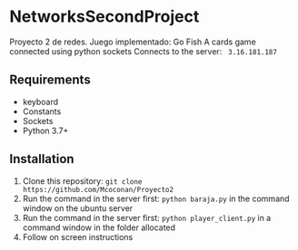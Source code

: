 # NetworksSecondProject
Proyecto 2 de redes. Juego implementado: Go Fish
A cards game connected using python sockets 
Connects to the server: ``` 3.16.181.187```


## Requirements
- keyboard
- Constants
- Sockets
- Python 3.7+


## Installation
1. Clone this repository: ```git clone https://github.com/Mcoconan/Proyecto2```
2. Run the command in the server first: ```python baraja.py``` in the command window on the ubuntu server 
3. Run the command in the server first: ```python player_client.py``` in a command window in the folder allocated 
4. Follow on screen instructions
